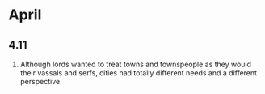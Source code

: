 # April
## 4.11
1. Although lords wanted to treat towns and townspeople as they would their vassals and serfs, cities had totally different needs and a different perspective.